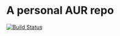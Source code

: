 # A personal AUR repo

[![Build Status](https://drone.zach.fi/api/badges/zachfi/aur/status.svg)](https://drone.zach.fi/zachfi/aur)
